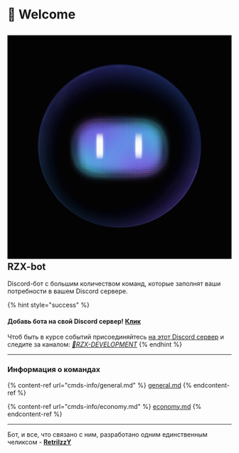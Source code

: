 # 🤩 Welcome

## &#x20;<img src=".gitbook/assets/7e0c66cb718e13738003164391b19ac7.webp" alt="" data-size="line"> **RZX-bot**

Discord-бот с большим количеством команд, которые заполнят ваши потребности в вашем Discord сервере.

{% hint style="success" %}
#### Добавь бота на свой Discord сервер! [Клик](https://invite.rzx.ehd.lol/)

Чтоб быть в курсе событий присоединяйтесь [на этот Discord сервер](https://discord.gg/cEqr2Cv73j) и следите за каналом: [_🤖RZX-DEVELOPMENT_](https://discord.com/channels/967016490723336192/1131319491494686720)
{% endhint %}

***

### Информация о командах

{% content-ref url="cmds-info/general.md" %}
[general.md](cmds-info/general.md)
{% endcontent-ref %}

{% content-ref url="cmds-info/economy.md" %}
[economy.md](cmds-info/economy.md)
{% endcontent-ref %}

***

Бот, и все, что связано с ним, разработано одним единственным челиксом - [**RetrilzzY**](https://retrilzzy.github.io/)
